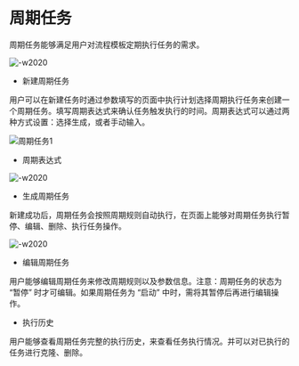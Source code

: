 # 周期任务

周期任务能够满足用户对流程模板定期执行任务的需求。

![-w2020](../assets/43.png)

- 新建周期任务

用户可以在新建任务时通过参数填写的页面中执行计划选择周期执行任务来创建一个周期任务。填写周期表达式来确认任务触发执行的时间。周期表达式可以通过两种方式设置：选择生成，或者手动输入。

![周期任务1](../assets/周期任务1.png)

- 周期表达式

![-w2020](../assets/45.png)

- 生成周期任务

新建成功后，周期任务会按照周期规则自动执行，在页面上能够对周期任务执行暂停、编辑、删除、执行任务操作。

![-w2020](../assets/46.png)

- 编辑周期任务

用户能够编辑周期任务来修改周期规则以及参数信息。注意：周期任务的状态为 “暂停” 时才可编辑。如果周期任务为 “启动” 中时，需将其暂停后再进行编辑操作。

- 执行历史

用户能够查看周期任务完整的执行历史，来查看任务执行情况。并可以对已执行的任务进行克隆、删除。

